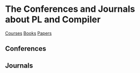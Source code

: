 # The Conferences and Journals about PL and Compiler

[Courses](https://github.com/shining1984/PL-Compiler-Course-Collection) [Books](https://github.com/shining1984/PL-Compiler-Course-Collection/blob/master/Books.md) [Papers](https://github.com/shining1984/PL-Compiler-Course-Collection/blob/master/Papers.md)

## Conferences

## Journals